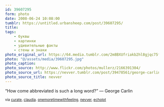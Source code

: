 ```yaml
---
id: 39607295
form: photo
date: 2008-06-24 10:08:00
tumblr: https://untitled.urbansheep.com/post/39607295/
title:
tags:
    - буквы
    - картинки
    - удивительные факты
    - стены и знаки
photo_original_url: https://64.media.tumblr.com/2m8BXUfriakb2hl8gjqc75f7_500.jpg
photo: "@/assets/media/39607295.jpg"
photo_caption:
photo_source: http://www.flickr.com/photos/mullerz/2166391304/
photo_source_url: https://nevver.tumblr.com/post/39478561/george-carlin
photo_source_title: nevver
---
```


<p>“How come abbreviated is such a long word?” — George Carlin</p>

<p><small>via <a href="http://curate.tumblr.com/post/39533246/claudia-onemoretimewithfeeling-via-echolot-via">curate</a>, <a href="http://claudiacatalina.com/post/39518872/onemoretimewithfeeling-george-carlin-via">claudia</a>. <a href="http://onemoretimewithfeeling.tumblr.com/post/39505282/george-carlin-via-echolot-via-nevver-r-i-p">onemoretimewithfeeling</a>, <a href="http://nevver.tumblr.com/post/39478561/george-carlin">nevver</a>, <a href="http://echolot.tumblr.com/post/39487993/nevver-george-carlin">echolot</a></small></p>

